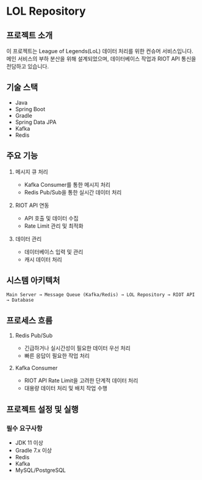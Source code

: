 # LOL Repository

## 프로젝트 소개
이 프로젝트는 League of Legends(LoL) 데이터 처리를 위한 컨슈머 서비스입니다. 메인 서비스의 부하 분산을 위해 설계되었으며, 
데이터베이스 작업과 RIOT API 통신을 전담하고 있습니다.

## 기술 스택
- Java
- Spring Boot
- Gradle
- Spring Data JPA
- Kafka
- Redis

## 주요 기능
1. 메시지 큐 처리
   - Kafka Consumer를 통한 메시지 처리
   - Redis Pub/Sub을 통한 실시간 데이터 처리

2. RIOT API 연동
   - API 호출 및 데이터 수집
   - Rate Limit 관리 및 최적화

3. 데이터 관리
   - 데이터베이스 입력 및 관리
   - 캐시 데이터 처리

## 시스템 아키텍처
```
Main Server → Message Queue (Kafka/Redis) → LOL Repository → RIOT API → Database
```

## 프로세스 흐름
1. Redis Pub/Sub
   - 긴급하거나 실시간성이 필요한 데이터 우선 처리
   - 빠른 응답이 필요한 작업 처리

2. Kafka Consumer
   - RIOT API Rate Limit을 고려한 단계적 데이터 처리
   - 대용량 데이터 처리 및 배치 작업 수행

## 프로젝트 설정 및 실행

### 필수 요구사항
- JDK 11 이상
- Gradle 7.x 이상
- Redis
- Kafka
- MySQL/PostgreSQL